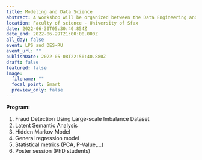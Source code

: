 ```yaml
---
title: Modeling and Data Science
abstract: A workshop will be organized between the Data Engineering and Semantics research unit and the Probability and Statistics laboratory at the Faculty of Sciences of Sfax on 30-6-2022. This workshop entitled modeling and data science is part of the cooperation between the two research structures. It encourages the researchers of the two teams to collaborate in the thematic of data sciences.
location: Faculty of science - University of Sfax
date: 2022-06-30T05:30:40.854Z
date_end: 2022-06-29T21:00:00.000Z
all_day: false
event: LPS and DES-RU
event_url: ""
publishDate: 2022-05-08T22:50:40.880Z
draft: false
featured: false
image:
  filename: ""
  focal_point: Smart
  preview_only: false
---
```

**Program:**
1. Fraud Detection Using Large-scale Imbalance Dataset
2. Latent Semantic Analysis 
3. Hidden Markov Model 
4. General regression model
5. Statistical metrics (PCA, P-Value,...)
6. Poster session (PhD students) 
